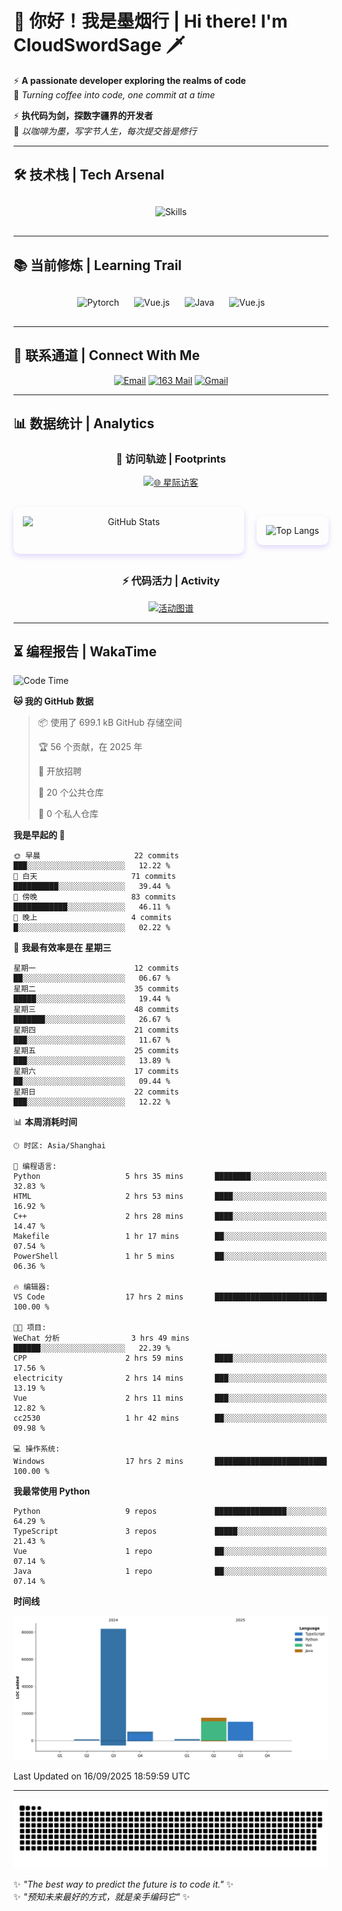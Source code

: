 # 🌊 你好！我是墨烟行 | Hi there! I'm CloudSwordSage 🗡️

⚡ **A passionate developer exploring the realms of code**  
🌌 *Turning coffee into code, one commit at a time*

⚡ **执代码为剑，探数字疆界的开发者**  
🌌 *以咖啡为墨，写字节人生，每次提交皆是修行*

---

## 🛠️ 技术栈 | Tech Arsenal

<div align="center" style="margin: 20px 0;">
  <img src="https://skillicons.dev/icons?i=python,linux,git,github,html,css,js,ts" alt="Skills" style="height: 50px; margin: 10px;"/>
</div>

---

## 📚 当前修炼 | Learning Trail

<div align="center" style="margin: 20px 0;">
  <img src="https://img.shields.io/badge/PyTorch-EE4C2C?style=flat-square&logo=pytorch&logoColor=white" alt="Pytorch" style="height: 30px; margin: 10px;"/>
  <img src="https://img.shields.io/badge/C%2B%2B-00599C?style=flat-square&logo=c%2B%2B&logoColor=white" alt="Vue.js" style="height: 30px; margin: 10px;"/>
  <img src="https://img.shields.io/badge/Java-007396?style=flat-square&logo=openjdk&logoColor=white" alt="Java" style="height: 30px; margin: 10px;"/>
  <img src="https://img.shields.io/badge/Vue.js-4FC08D?style=flat-square&logo=vue.js&logoColor=white" alt="Vue.js" style="height: 30px; margin: 10px;"/>
</div>

---

## 📮 联系通道 | Connect With Me

<div align="center">
  
[![Email](https://img.shields.io/badge/QQ%20Mail-cloudswordsage@qq.com-168DEA?style=flat-square&logo=tencentqq)](mailto:cloudswordsage@qq.com)
[![163 Mail](https://img.shields.io/badge/163-zlf100518@163.com-DC143C?style=flat-square)](mailto:zlf100518@163.com)
[![Gmail](https://img.shields.io/badge/Gmail-zlf100518@gmail.com-EA4335?style=flat-square&logo=gmail)](mailto:zlf100518@gmail.com)

</div>

---

## 📊 数据统计 | Analytics

<div align="center">

### 🌌 访问轨迹 | Footprints

[![🌐 星际访客](https://count.getloli.com/get/@CloudSwordSage?theme=rule34)](https://github.com/CloudSwordSage)

<div style="display: flex; gap: 20px; margin: 30px 0">
  <img src="https://github-readme-stats.vercel.app/api?username=CloudSwordSage&show_icons=true&theme=midnight-purple&hide_border=true&include_all_commits=true&rank_icon=github&hide=issues&line_height=24" 
       alt="GitHub Stats" 
       style="flex: 1; box-shadow: 0 4px 8px rgba(122,63,247,0.2); border-radius: 10px; padding: 15px;"/>
  
  <img src="https://github-readme-stats.vercel.app/api/top-langs/?username=CloudSwordSage&layout=compact&theme=midnight-purple&hide_border=true&langs_count=6&card_width=300&exclude_repo=AI-Assistant"
       alt="Top Langs"
       style="flex: 1; box-shadow: 0 4px 8px rgba(122,63,247,0.2); border-radius: 10px; padding: 15px;"/>
</div>

### ⚡ 代码活力 | Activity

[![活动图谱](https://github-readme-activity-graph.vercel.app/graph?username=CloudSwordSage&theme=react-dark&hide_border=true&area=true&custom_title=代码能量流%20|%20Contribution%20Flow&radius=12&height=300)](https://github.com/CloudSwordSage)

</div>

---

## ⏳ 编程报告 | WakaTime

<!--START_SECTION:waka-->
![Code Time](http://img.shields.io/badge/Code%20Time-1%2C351%20hrs%2024%20mins-blue)

**🐱 我的 GitHub 数据** 

> 📦  使用了 699.1 kB GitHub 存储空间 
 > 
> 🏆 56 个贡献，在 2025 年
 > 
> 💼 开放招聘
 > 
> 📜 20 个公共仓库 
 > 
> 🔑 0 个私人仓库 
 > 
**我是早起的 🐤** 

```text
🌞 早晨                     22 commits          ███░░░░░░░░░░░░░░░░░░░░░░   12.22 % 
🌆 白天                     71 commits          ██████████░░░░░░░░░░░░░░░   39.44 % 
🌃 傍晚                     83 commits          ████████████░░░░░░░░░░░░░   46.11 % 
🌙 晚上                     4 commits           █░░░░░░░░░░░░░░░░░░░░░░░░   02.22 % 
```
📅 **我最有效率是在 星期三** 

```text
星期一                      12 commits          ██░░░░░░░░░░░░░░░░░░░░░░░   06.67 % 
星期二                      35 commits          █████░░░░░░░░░░░░░░░░░░░░   19.44 % 
星期三                      48 commits          ███████░░░░░░░░░░░░░░░░░░   26.67 % 
星期四                      21 commits          ███░░░░░░░░░░░░░░░░░░░░░░   11.67 % 
星期五                      25 commits          ███░░░░░░░░░░░░░░░░░░░░░░   13.89 % 
星期六                      17 commits          ██░░░░░░░░░░░░░░░░░░░░░░░   09.44 % 
星期日                      22 commits          ███░░░░░░░░░░░░░░░░░░░░░░   12.22 % 
```


📊 **本周消耗时间** 

```text
🕑︎ 时区: Asia/Shanghai

💬 编程语言: 
Python                   5 hrs 35 mins       ████████░░░░░░░░░░░░░░░░░   32.83 % 
HTML                     2 hrs 53 mins       ████░░░░░░░░░░░░░░░░░░░░░   16.92 % 
C++                      2 hrs 28 mins       ████░░░░░░░░░░░░░░░░░░░░░   14.47 % 
Makefile                 1 hr 17 mins        ██░░░░░░░░░░░░░░░░░░░░░░░   07.54 % 
PowerShell               1 hr 5 mins         ██░░░░░░░░░░░░░░░░░░░░░░░   06.36 % 

🔥 编辑器: 
VS Code                  17 hrs 2 mins       █████████████████████████   100.00 % 

🐱‍💻 项目: 
WeChat 分析                3 hrs 49 mins       ██████░░░░░░░░░░░░░░░░░░░   22.39 % 
CPP                      2 hrs 59 mins       ████░░░░░░░░░░░░░░░░░░░░░   17.56 % 
electricity              2 hrs 14 mins       ███░░░░░░░░░░░░░░░░░░░░░░   13.19 % 
Vue                      2 hrs 11 mins       ███░░░░░░░░░░░░░░░░░░░░░░   12.82 % 
cc2530                   1 hr 42 mins        ██░░░░░░░░░░░░░░░░░░░░░░░   09.98 % 

💻 操作系统: 
Windows                  17 hrs 2 mins       █████████████████████████   100.00 % 
```

**我最常使用 Python** 

```text
Python                   9 repos             ████████████████░░░░░░░░░   64.29 % 
TypeScript               3 repos             █████░░░░░░░░░░░░░░░░░░░░   21.43 % 
Vue                      1 repo              ██░░░░░░░░░░░░░░░░░░░░░░░   07.14 % 
Java                     1 repo              ██░░░░░░░░░░░░░░░░░░░░░░░   07.14 % 
```



**时间线**

![Lines of Code chart](https://raw.githubusercontent.com/CloudSwordSage/CloudSwordSage/main/assets/bar_graph.png)


 Last Updated on 16/09/2025 18:59:59 UTC
<!--END_SECTION:waka-->

---

<div align="center">
  <img src="./assets/github-snake-dark.svg" alt="Contribution Snake" />
</div>

✨ *"The best way to predict the future is to code it."* ✨  
✨ *"预知未来最好的方式，就是亲手编码它"* ✨
